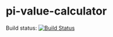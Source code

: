 # pi-value-calculator

Build status:
[![Build Status](http://3.124.120.73/buildStatus/icon?job=pi-value-calculator)](http://3.124.120.73/job/pi-value-calculator/)
